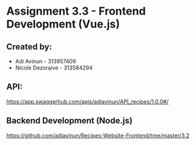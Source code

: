 # Assignment 3.3 - Frontend Development (Vue.js)

## Created by:
* Adi Avinun - 313957409
* Nicole Dezoraive - 313584294

## API:
https://app.swaggerhub.com/apis/adiavinun/API_recipes/1.0.0#/

## Backend Development (Node.js)
https://github.com/adiavinun/Recipes-Website-Frontend/tree/master/3.2

